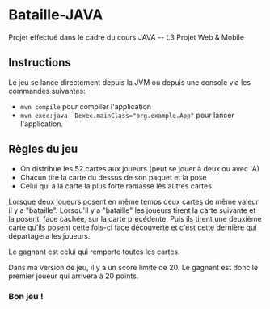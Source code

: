 # Bataille-JAVA
Projet effectué dans le cadre du cours JAVA -- L3 Projet Web & Mobile

## Instructions 
Le jeu se lance directement depuis la JVM 
ou 
depuis une console via les commandes suivantes:
  * `mvn compile` pour compiler l'application
  * `mvn exec:java -Dexec.mainClass="org.example.App"` pour lancer l'application.
  
## Règles du jeu

 * On distribue les 52 cartes aux joueurs (peut se jouer à deux ou avec IA)
 * Chacun tire la carte du dessus de son paquet et la pose
 * Celui qui a la carte la plus forte ramasse les autres cartes.
 
Lorsque deux joueurs posent en même temps deux cartes de même valeur il y a "bataille". Lorsqu'il y a "bataille" les joueurs tirent la carte suivante et la    posent, face cachée, sur la carte précédente. Puis ils tirent une deuxième carte qu'ils posent cette fois-ci face découverte et c'est cette dernière qui départagera les joueurs.

Le gagnant est celui qui remporte toutes les cartes.

Dans ma version de jeu, il y a un score limite de 20. Le gagnant est donc le premier joueur qui arrivera à 20 points.


### Bon jeu ! 
